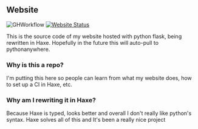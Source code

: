 ## Website
![GHWorkflow](https://github.com/Vurv78/Website/workflows/CI/badge.svg)
[![Website Status](https://img.shields.io/website-up-down-blue-red/http/vurv.pythonanywhere.com.svg)](http://vurv.pythonanywhere.com/)


This is the source code of my website hosted with python flask, being rewritten in Haxe.
Hopefully in the future this will auto-pull to pythonanywhere.

### Why is this a repo?
I'm putting this here so people can learn from what my website does, how to set up a CI in Haxe, etc.

### Why am I rewriting it in Haxe?
Because Haxe is typed, looks better and overall I don't really like python's syntax. Haxe solves all of this and It's been a really nice project
